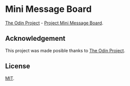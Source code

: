 # Mini Message Board
[The Odin Project](https://www.theodinproject.com/) - [Project Mini Message Board](https://www.theodinproject.com/courses/nodejs/lessons/mini-message-board).

## Acknowledgement
This project was made posible thanks to [The Odin Project](https://www.theodinproject.com/).

## License
[MIT](https://mit-license.org/).
